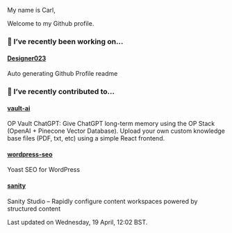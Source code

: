 My name is Carl,

Welcome to my Github profile.

### 🔭 I’ve recently been working on...

#### [Designer023](https://github.com/Designer023/Designer023) 
Auto generating Github Profile readme


### 🖖 I’ve recently contributed to...

#### [vault-ai](https://github.com/pashpashpash/vault-ai) 
OP Vault ChatGPT: Give ChatGPT long-term memory using the OP Stack (OpenAI + Pinecone Vector Database). Upload your own custom knowledge base files (PDF, txt, etc) using a simple React frontend.

#### [wordpress-seo](https://github.com/Yoast/wordpress-seo) 
Yoast SEO for WordPress

#### [sanity](https://github.com/sanity-io/sanity) 
Sanity Studio – Rapidly configure content workspaces powered by structured content


Last updated on Wednesday, 19 April, 12:02 BST.